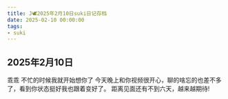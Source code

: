 ```yaml
---
title: J🕊️2025年2月10日suki日记存档
date: 2025-02-10 00:00:00
tags:
- suki
---
```


## 2025年2月10日

乖乖
不忙的时候我就开始想你了
今天晚上和你视频很开心，聊的啥忘的也差不多了，看到你状态挺好我也跟着变好了。
距离见面还有不到六天，越来越期待!
